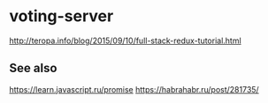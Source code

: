 # voting-server

http://teropa.info/blog/2015/09/10/full-stack-redux-tutorial.html

## See also

https://learn.javascript.ru/promise
https://habrahabr.ru/post/281735/
